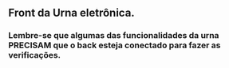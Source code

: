 ## Front da Urna eletrônica. 

### Lembre-se que algumas das funcionalidades da urna PRECISAM que o back esteja conectado para fazer as verificações. 
